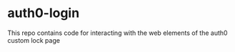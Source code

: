 # auth0-login
This repo contains code for interacting with the web elements of the auth0 custom lock page
